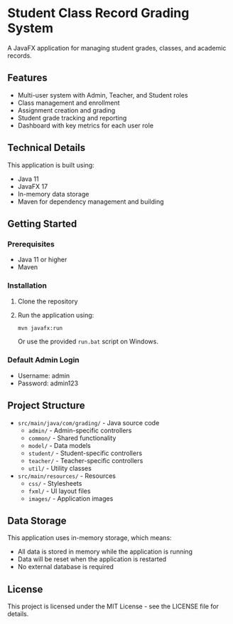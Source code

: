 # Student Class Record Grading System

A JavaFX application for managing student grades, classes, and academic records.

## Features

- Multi-user system with Admin, Teacher, and Student roles
- Class management and enrollment
- Assignment creation and grading
- Student grade tracking and reporting
- Dashboard with key metrics for each user role

## Technical Details

This application is built using:

- Java 11
- JavaFX 17
- In-memory data storage
- Maven for dependency management and building

## Getting Started

### Prerequisites

- Java 11 or higher
- Maven

### Installation

1. Clone the repository
2. Run the application using:

   ```bash
   mvn javafx:run
   ```

   Or use the provided `run.bat` script on Windows.

### Default Admin Login

- Username: admin
- Password: admin123

## Project Structure

- `src/main/java/com/grading/` - Java source code
  - `admin/` - Admin-specific controllers
  - `common/` - Shared functionality
  - `model/` - Data models
  - `student/` - Student-specific controllers
  - `teacher/` - Teacher-specific controllers
  - `util/` - Utility classes
- `src/main/resources/` - Resources
  - `css/` - Stylesheets
  - `fxml/` - UI layout files
  - `images/` - Application images

## Data Storage

This application uses in-memory storage, which means:

- All data is stored in memory while the application is running
- Data will be reset when the application is restarted
- No external database is required

## License

This project is licensed under the MIT License - see the LICENSE file for details.

